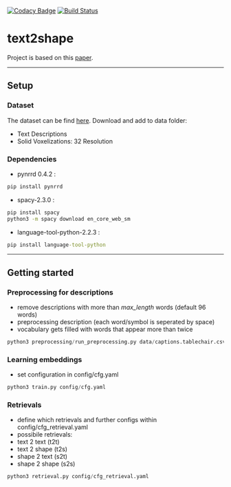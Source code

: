 [![Codacy Badge](https://api.codacy.com/project/badge/Grade/bf077e8ef1c64c1da2a5f4e804f86b62)](https://app.codacy.com/manual/maxim0815/text2shape?utm_source=github.com&utm_medium=referral&utm_content=maxim0815/text2shape&utm_campaign=Badge_Grade_Dashboard)
[![Build Status](https://travis-ci.org/maxim0815/text2shape.svg?branch=master)](https://travis-ci.org/maxim0815/text2shape)

# text2shape

Project is based on this [paper](https://arxiv.org/abs/1803.08495).
___
## Setup

### Dataset

The dataset can be find [here](http://text2shape.stanford.edu/).
Download and add to data folder:
*   Text Descriptions
*   Solid Voxelizations: 32 Resolution

### Dependencies
*   pynrrd 0.4.2 :
  ```bat
  pip install pynrrd
  ```

*   spacy-2.3.0 :
  ```bat
  pip install spacy
  python3 -m spacy download en_core_web_sm
  ```

*   language-tool-python-2.2.3 :
  ```bat
  pip install language-tool-python
  ```
___
## Getting started

### Preprocessing for descriptions

*   remove descriptions with more than *max_length* words (default 96 words)
*   preprocessing description (each word/symbol is seperated by space)
*   vocabulary gets filled with words that appear more than twice

```python
python3 preprocessing/run_preprocessing.py data/captions.tablechair.csv data/full_preprocessed.captions.csv data/full_voc.csv
```

### Learning embeddings

*   set configuration in config/cfg.yaml

```python
python3 train.py config/cfg.yaml
```


### Retrievals

*   define which retrievals and further configs within config/cfg_retrieval.yaml
*   possibile retrievals:
  *   text 2 text   (t2t)
  *   text 2 shape  (t2s)
  *   shape 2 text  (s2t)
  *   shape 2 shape (s2s)

```python
python3 retrieval.py config/cfg_retrieval.yaml
```
